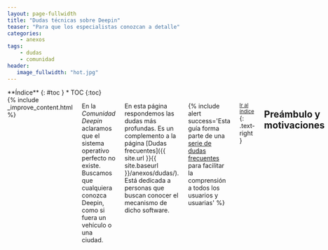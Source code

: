 ```yaml
---
layout: page-fullwidth
title: "Dudas técnicas sobre Deepin"
teaser: "Para que los especialistas conozcan a detalle"
categories:
    - anexos
tags:
    - dudas
    - comunidad
header:
   image_fullwidth: "hot.jpg"
---
```

<div class="row">
<div class="medium-4 medium-push-8 columns" markdown="1">
<div class="panel radius" markdown="1">
**Índice**
{: #toc }
*  TOC
{:toc}
</div>
</div><!-- /.medium-4.columns -->

<div class="medium-8 medium-pull-4 columns" markdown="1">
{% include _improve_content.html %}

En la *Comunidad Deepin* aclaramos que el sistema operativo  perfecto no existe. Buscamos que cualquiera conozca Deepin, como si fuera un vehículo o una ciudad.

En esta página respondemos las dudas más profundas. Es un complemento a la página [Dudas frecuentes]({{ site.url }}{{ site.baseurl }}/anexos/dudas/). Está dedicada a personas que buscan conocer el mecanismo de dicho software.

{% include alert success='Esta guía forma parte de una <a href="/dudas">serie de dudas frecuentes</a> para facilitar la comprensión a todos los usuarios y usuarias' %}

<small markdown="1">[Ir al índice](#toc)</small>
{: .text-right }

## Preámbulo y motivaciones
Queremos explicarte cómo funciona Deepin con las tres primeras preguntas indispensables y una cuarta explicando el motivo.
### ¿Qué es GNU? ¿En qué lenguaje está escrito?
GNU es el primer paso y el pilar para el desarrollo del sistema operativo. Desarrollado Richard M. Stallman en 1983 busca adoptar tecnologías informáticas (hasta entonces dominaba Unix) y hacerlo accesible para los desarrolladores sin restricciones.

Sin embargo, debido a que GNU necesitaba un núcleo para que comunique entre el software libre. En 1991 nació Linux por Linus Torvalds y un año después se formó GNU/Linux.

Como dato adicional, GNU usa un [intérprete de código fuente a binario](https://www.gnu.org/software/libc/libc.html), por lo que está escrita en C inicialmente.

Fuente: [FSF](https://www.gnu.org/gnu/gnu-linux-faq.es.html#why)

<small markdown="1">[Ir al índice](#toc)</small>
{: .text-right }

### ¿Qué es Linux?
Es el núcleo del sistema operativo y el más usado. Es el propio Linus Torvalds quien desarrolló y contiene información elemental como controladores de vídeo, de disco duro y muchas más.

Hasta octubre de 2017, entre las versiones 4.8 y 4.13, el primero LTS, hubo 83 000 cambios admitidos de 4300 desarrolladores de 519 corporaciones. Esa 4.13 tiene más de 24.7 millones líneas de código escritas en más de 60 000 archivos.

<div class="flex-video">
        <iframe width="1280" height="720" src="//www.youtube.com/embed/UUJ0dFpj1-M" frameborder="0" allowfullscreen></iframe>
</div>
<div class="flex-video">
        <iframe width="1280" height="720" src="//www.youtube.com/embed/o8NPllzkFhE" frameborder="0" allowfullscreen></iframe>
</div>

Fuente: [Fossbytes](https://fossbytes.com/linux-kernel-development-contributer/)

<small markdown="1">[Ir al índice](#toc)</small>
{: .text-right }

### ¿Qué es Debian?
[Debian GNU/Linux](https://es.wikipedia.org/wiki/Debian_GNU/Linux) es uno de los proyectos más vetaranos desde 1993. Es la que llamaremos "distribución", porque se encarga de distribuir, organizar y ejecutar una serie de herramientas de software, llamados "paquetes".

<div class="flex-video">
        <iframe width="1280" height="720" src="//www.youtube.com/embed/IS9WE6V-1lc" frameborder="0" allowfullscreen></iframe>
</div>

<small markdown="1">[Ir al índice](#toc)</small>
{: .text-right }

### ¿Por qué Deepin depende parcialmente de Debian?
Para que no te compliques demasiado, Deepin es la distribución hija de Debian. Y Debian es una de las distribuciones más vetaranas.

Hasta las versión 2014 estuvo basado en Ubuntu, también basada en Debian y una de las más conocidas en los años 2000. En la versión 15.x se cambió a Debian para ganar estabilidad (
[Muy Linux](http://www.muylinux.com/2015/12/31/deepin-15/)).

Si tienes dificultades con la base Debian, puedes usar a sus tios. La versión Manjaro Deepin está basada en Arch y emplea otras tecnologías a profundidad. [Revisa la página Instalación]({{ site.url }}{{ site.baseurl }}/instalacion/). Recuerda que no está siendo desarrollado oficialmente, sino por la comunidad.

<small markdown="1">[Ir al índice](#toc)</small>
{: .text-right }

## Deepin a fondo
### ¿Cómo administra los recursos y componentes del sistema Deepin? {#paquetes}
Deepin usa paquetes de Debian (extensiones "deb"). La mayoría de paquetes contienen código que se ramifica con paquetes más simples (es como un árbol de paquetes). Por ejemplo, el paquete principal es linux, y sus consecuentes están relacionados a los gráficos (Mesa), la libería gráfica (Qt), códecs, entre otros.

Deepin consigue los paquetes de la rama no estable de Debian (sid). Sin embargo, actualizar paquetes a una versión más reciente genera el "conflicto de dependencias", sobretodo en aplicaciones recientes o correcciones. Para evitar esos malestares, gran parte de las tecnologías dependen de Flatpak (desde 15.5) y las no diseñadas para Flatpak seguirán con el modelo tradicional (por ejemplo, la parte crítica de Debian).

### ¿Deepin vela por tu seguridad? ¿Cómo podemos saberlo?
Los desarrolladores publican parches [en su blog](https://www.deepin.org/en/security-update/). Además, el proyecto Debian [tiene una página web](https://www.debian.org/security/) para estar al tanto con los paquetes antes de ser distribuidos. En el caso Linux, el núcleo del sistema [está siendo auditado frecuentemente](https://lamiradadelreplicante.com/2017/09/01/agencia-alemana-de-ciberseguridad-el-generador-de-numeros-aleatorios-de-linux-es-seguro/).

En resumen, los componentes recibirán **actualizaciones críticas**.

<small markdown="1">[Ir al índice](#toc)</small>
{: .text-right }

### ¿Cómo funciona el entorno gráfico? ¿Qué componentes?
Deepin tiene su entorno gráfico llamado [Deepin Evolment Desktop]({{ site.url }}{{ site.baseurl }}/tecnico/api/). Es bastante simple que tienes a [Deepin Store]({{ site.url }}{{ site.baseurl }}/manual/instalar-apps/) para instalar aplicaciones a unos clics.

Otras tecnologías están relacionadas a la libería Qt, al entorno de escritorio (cuyo prefijo es dde) o los gráficos al monitor (X.org). Recuerda que son componentes muy importantes. Si te avisa que se desinstalará esos paquetes, ¡no lo hagas! Eso sucedió una cantidad pequeñísima de veces.

Fuente: [Manual de Debian](https://www.debian.org/doc/manuals/aptitude/ch02s03s02.es.html)

<small markdown="1">[Ir al índice](#toc)</small>
{: .text-right }

### ¿Deepin usa el núcleo de Linux?
Sí. El núcleo está basado en una versión a largo plazo (LTS) y modificado por los desarrolladores. Revisa el [código fuente]({{ site.url }}{{ site.baseurl }}/source) y las actividades que [puedes colaborar]({{ site.url }}{{ site.baseurl }}/actividades/kernel/).

Si tienes problemas con el núcleo, visita [la página para cambiar el núcleo de Linux]({{ site.url }}{{ site.baseurl }}/tips/kernel/).
<img class="t60" src="{{ site.urlimg }}Esquema de un sistema GNU_Linux" alt="Esquema de Linux">

Fuente: [Slideplayer](http://slideplayer.es/slide/106215/)

<small markdown="1">[Ir al índice](#toc)</small>
{: .text-right }

### ¿Qué servicios del sistema (alias, "demonios" o "residentes") usa Deepin?
Un "demonio" es una traducción de "Daemon" y, a la vez, las siglas de Disk And Execution MONitor. Los demonios también tienen paquetes de Debian para actualizarse.

Deepin tiene un programa llamado [systemd](https://en.wikipedia.org/wiki/Systemd) (demonio del sistema). Este componente, que es un conjunto de servicios, permite comprobar los dispositivos activados durante su encendido. Así, indica que está funcionando y avisa si encuentra algún error. Puedes configurarlo [con chkservice]({{ site.url }}/tips/cambiar-servicios-systemd/).

<img class="t60" src="{{ site.urlimg }}header_homepage_13.jpg" alt="Paisaje">

Para crear servicios de systemd consulta [este artículo](https://www.redeszone.net/2017/09/02/crear-servicios-daemon-ubuntu-systemd/). Para otros demonios menores de la distro madre, visita [Demonios de Debian](https://wiki.debian.org/es/Daemon#Demonios_de_Debian).

<small markdown="1">[Ir al índice](#toc)</small>
{: .text-right }

## Aplicaciones
### ¿Cómo gestiona las aplicaciones? ¿Qué recomendamos?
Viendo tu mismo. La forma más sencilla es desde el [lanzador]({{ site.url }}{{ site.baseurl }}/manual/launcher/). Los más experimentados lo hacen desde [Synaptic]({{ site.url }}{{ site.baseurl }}/apps/synaptic/)

Empaquetar a Flatpak permite a los desarrolladores tener las últimas mejoras de sus aplicaciones sin problemas. Sus componentes se actualizan de forma silenciosa y no interfieren con los componentes del sistema. Flatpak es desarrollado por la comunidad.

Por su puesto, las aplicaciones originales están integradas bajo Flatpak por defecto. Disponibles desde la versión 15.5 del sistema operativo. Si quieres conocer este método de instalación visita [flatpak.org](http://flatpak.org/apps.html) o nuestra [página técnica]({{ site.url }}{{ site.baseurl }}/tecnico/flatpak/).

<small markdown="1">[Ir al índice](#toc)</small>
{: .text-right }

### ¿Puedo ejecutar aplicaciones que no sean Flatpak?
Sí. Por ejemplo a Snap, por Cannonical, enfocada en Ubuntu. Está opción es compatible con Deepin para evitar el problema de Dependencias. Otras formas lo puedes consultar en [nuestro manual]({{ site.url }}{{ site.baseurl }}/manual/instalar-apps/).

### ¿Puedo ejecutar aplicaciones pesadas?
Si usas aplicaciones pesadas exclusivas de Microsoft Windows a Deepin, visita [Dudas sobre aplicaciones]({{ site.url }}{{ site.baseurl }}/anexos/dudas-aplicaciones/)

<small markdown="1">[Ir al índice](#toc)</small>
{: .text-right }

### ¿Puedo conseguir una aplicación para que funcione el dispositivo?
Sí. Echa un vistazo [al anexo]({{ site.url }}{{ site.baseurl }}/anexos/dudas-drivers/). Por defecto el núcleo Linux posee controladores para que funcionen los dispositivos (impresoras, tarjetas de vídeo, etcétera).

<small markdown="1">[Ir al índice](#toc)</small>
{: .text-right }

## Miscelánea
### ¿Deepin tiene modo live?
Sí. Este modo te resultará útil para reparar la partición o probar el sistema antes de instalar. En la versión 15.4 está disponible en la opción "failsafe".

Fuente: [Gamblisfx](https://web.archive.org/web/20170606022618/http://gamblisfx.com/how-to-create-deepin-15-4-live-usb-from-linux/)

<small markdown="1">[Ir al índice](#toc)</small>
{: .text-right }

### ¿Puedo cifrar la carpeta Mis documentos?
Sí. Echa un vistazo [al tip]({{ site.url }}{{ site.baseurl }}/tips/cifrar-docs/). Por el momento, en Deepin 15.4 no tienes la opción de cifrar desde el centro de control.

<small markdown="1">[Ir al índice](#toc)</small>
{: .text-right }

### ¿Qué contenido adicional sobre Linux me recomiendas?
Si quieres estar más al tanto sobre Deepin, [al directorio extra]({{ site.url }}{{ site.baseurl }}/anexos/directorio-extra/). Hay personas como tú que también están usando GNU/Linux de forma normal.

<small markdown="1">[Ir al índice](#toc)</small>
{: .text-right }

## Seguimos creciendo
Si aún no encuentras tu pregunta, usa el [Buscador]({{ site.url }}{{ site.baseurl }}/search/).

No olvides que estamos en [en Github](https://github.com/comunidad-deepin/comunidad-deepin.github.io).

{% include _improve_content.html %}

</div><!-- /.medium-8.columns -->
</div><!-- /.row -->
